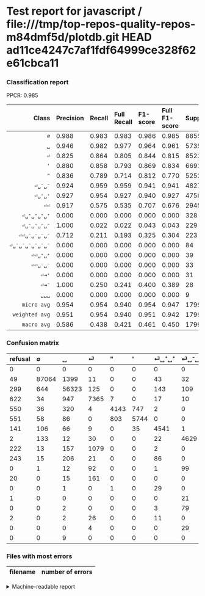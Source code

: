 # Test report for javascript / file:///tmp/top-repos-quality-repos-m84dmf5d/plotdb.git HEAD ad11ce4247c7af1fdf64999ce328f62e61cbca11

### Classification report

PPCR: 0.985

| Class | Precision | Recall | Full Recall | F1-score | Full F1-score | Support | Full Support | PPCR |
|------:|:----------|:-------|:------------|:---------|:---------|:--------|:-------------|:-----|
| `∅` | 0.988| 0.983| 0.983| 0.986| 0.985| 88550| 88599| 0.999 |
| `␣` | 0.946| 0.982| 0.977| 0.964| 0.961| 57352| 57651| 0.995 |
| `⏎` | 0.825| 0.864| 0.805| 0.844| 0.815| 8523| 9145| 0.932 |
| `'` | 0.880| 0.858| 0.793| 0.869| 0.834| 6691| 7242| 0.924 |
| `"` | 0.836| 0.789| 0.714| 0.812| 0.770| 5252| 5802| 0.905 |
| `⏎␣⁻␣⁻` | 0.924| 0.959| 0.959| 0.941| 0.941| 4827| 4829| 1.000 |
| `⏎␣⁺␣⁺` | 0.927| 0.954| 0.927| 0.940| 0.927| 4758| 4899| 0.971 |
| `⏎⏎` | 0.917| 0.575| 0.535| 0.707| 0.676| 2945| 3167| 0.930 |
| `⏎␣⁺␣⁺␣⁺␣⁺` | 0.000| 0.000| 0.000| 0.000| 0.000| 328| 571| 0.574 |
| `⏎␣⁻␣⁻␣⁻␣⁻` | 1.000| 0.022| 0.022| 0.043| 0.043| 229| 229| 1.000 |
| `⏎⏎␣⁻␣⁻␣⁻␣⁻` | 0.712| 0.211| 0.193| 0.325| 0.304| 223| 243| 0.918 |
| `⏎␣⁻␣⁻␣⁻␣⁻␣⁻␣⁻` | 0.000| 0.000| 0.000| 0.000| 0.000| 84| 84| 1.000 |
| `⏎⏎␣⁺␣⁺` | 0.000| 0.000| 0.000| 0.000| 0.000| 39| 41| 0.951 |
| `⏎⏎␣⁻␣⁻` | 0.000| 0.000| 0.000| 0.000| 0.000| 33| 33| 1.000 |
| `⏎⇥⁺` | 0.000| 0.000| 0.000| 0.000| 0.000| 31| 31| 1.000 |
| `⏎⇥⁻` | 1.000| 0.250| 0.241| 0.400| 0.389| 28| 29| 0.966 |
| `␣␣␣` | 0.000| 0.000| 0.000| 0.000| 0.000| 9| 9| 1.000 |
| `micro avg` | 0.954| 0.954| 0.940| 0.954| 0.947| 179902| 182604| 0.985 |
| `weighted avg` | 0.951| 0.954| 0.940| 0.951| 0.942| 179902| 182604| 0.985 |
| `macro avg` | 0.586| 0.438| 0.421| 0.461| 0.450| 179902| 182604| 0.985 |

### Confusion matrix

|refusal|  ∅| ␣| ⏎| "| '| ⏎␣⁺␣⁺| ⏎␣⁻␣⁻| ⏎⏎| ⏎␣⁺␣⁺␣⁺␣⁺| ⏎␣⁻␣⁻␣⁻␣⁻| ⏎⏎␣⁻␣⁻␣⁻␣⁻| ⏎⇥⁺| ⏎⇥⁻| ⏎␣⁻␣⁻␣⁻␣⁻␣⁻␣⁻| ⏎⏎␣⁺␣⁺| ⏎⏎␣⁻␣⁻| ␣␣␣| 
|:---|:---|:---|:---|:---|:---|:---|:---|:---|:---|:---|:---|:---|:---|:---|:---|:---|:---|
|0 |0 |0 |0 |0 |0 |0 |0 |0 |0 |0 |0 |0 |0 |0 |0 |0 |0 |
|49 |87064 |1399 |11 |0 |0 |43 |32 |1 |0 |0 |0 |0 |0 |0 |0 |0 |0 |
|299 |644 |56323 |125 |0 |0 |143 |109 |8 |0 |0 |0 |0 |0 |0 |0 |0 |0 |
|622 |34 |947 |7365 |7 |0 |17 |10 |143 |0 |0 |0 |0 |0 |0 |0 |0 |0 |
|550 |36 |320 |4 |4143 |747 |2 |0 |0 |0 |0 |0 |0 |0 |0 |0 |0 |0 |
|551 |58 |86 |0 |803 |5744 |0 |0 |0 |0 |0 |0 |0 |0 |0 |0 |0 |0 |
|141 |106 |66 |9 |0 |35 |4541 |1 |0 |0 |0 |0 |0 |0 |0 |0 |0 |0 |
|2 |133 |12 |30 |0 |0 |22 |4629 |1 |0 |0 |0 |0 |0 |0 |0 |0 |0 |
|222 |13 |157 |1079 |0 |0 |2 |0 |1694 |0 |0 |0 |0 |0 |0 |0 |0 |0 |
|243 |15 |206 |21 |0 |0 |86 |0 |0 |0 |0 |0 |0 |0 |0 |0 |0 |0 |
|0 |1 |12 |92 |0 |0 |1 |99 |0 |0 |5 |19 |0 |0 |0 |0 |0 |0 |
|20 |0 |15 |161 |0 |0 |0 |0 |0 |0 |0 |47 |0 |0 |0 |0 |0 |0 |
|0 |0 |1 |0 |1 |0 |29 |0 |0 |0 |0 |0 |0 |0 |0 |0 |0 |0 |
|1 |0 |0 |0 |0 |0 |0 |21 |0 |0 |0 |0 |0 |7 |0 |0 |0 |0 |
|0 |0 |2 |0 |0 |0 |3 |79 |0 |0 |0 |0 |0 |0 |0 |0 |0 |0 |
|2 |0 |2 |26 |0 |0 |11 |0 |0 |0 |0 |0 |0 |0 |0 |0 |0 |0 |
|0 |0 |0 |4 |0 |0 |0 |29 |0 |0 |0 |0 |0 |0 |0 |0 |0 |0 |
|0 |0 |9 |0 |0 |0 |0 |0 |0 |0 |0 |0 |0 |0 |0 |0 |0 |0 |

### Files with most errors

| filename | number of errors|
|:----:|:-----|

<details>
    <summary>Machine-readable report</summary>
```json
{
  "cl_report": {"\"": {"f1-score": 0.8118753674309229, "precision": 0.8362939039160274, "recall": 0.7888423457730388, "support": 5252}, "\u0027": {"f1-score": 0.8691836271468563, "precision": 0.8801716212074778, "recall": 0.8584665969212375, "support": 6691}, "macro avg": {"f1-score": 0.4606485008545877, "precision": 0.5856200590332482, "recall": 0.4381117606216649, "support": 179902}, "micro avg": {"f1-score": 0.953641426999144, "precision": 0.953641426999144, "recall": 0.953641426999144, "support": 179902}, "weighted avg": {"f1-score": 0.9505838027236585, "precision": 0.950754640594951, "recall": 0.953641426999144, "support": 179902}, "\u2205": {"f1-score": 0.985700861571207, "precision": 0.9881957686370653, "recall": 0.983218520609825, "support": 88550}, "\u23ce": {"f1-score": 0.8441260744985672, "precision": 0.8250252044359807, "recall": 0.8641323477648716, "support": 8523}, "\u23ce\u21e5\u207a": {"f1-score": 0.0, "precision": 0.0, "recall": 0.0, "support": 31}, "\u23ce\u21e5\u207b": {"f1-score": 0.4, "precision": 1.0, "recall": 0.25, "support": 28}, "\u23ce\u23ce": {"f1-score": 0.7070116861435727, "precision": 0.9171629669734704, "recall": 0.5752122241086588, "support": 2945}, "\u23ce\u23ce\u2423\u207a\u2423\u207a": {"f1-score": 0.0, "precision": 0.0, "recall": 0.0, "support": 39}, "\u23ce\u23ce\u2423\u207b\u2423\u207b": {"f1-score": 0.0, "precision": 0.0, "recall": 0.0, "support": 33}, "\u23ce\u23ce\u2423\u207b\u2423\u207b\u2423\u207b\u2423\u207b": {"f1-score": 0.32525951557093424, "precision": 0.7121212121212122, "recall": 0.21076233183856502, "support": 223}, "\u23ce\u2423\u207a\u2423\u207a": {"f1-score": 0.9403603230482501, "precision": 0.926734693877551, "recall": 0.9543926019335855, "support": 4758}, "\u23ce\u2423\u207a\u2423\u207a\u2423\u207a\u2423\u207a": {"f1-score": 0.0, "precision": 0.0, "recall": 0.0, "support": 328}, "\u23ce\u2423\u207b\u2423\u207b": {"f1-score": 0.9412362749084995, "precision": 0.9241365542024356, "recall": 0.958980733374767, "support": 4827}, "\u23ce\u2423\u207b\u2423\u207b\u2423\u207b\u2423\u207b": {"f1-score": 0.042735042735042736, "precision": 1.0, "recall": 0.021834061135371178, "support": 229}, "\u23ce\u2423\u207b\u2423\u207b\u2423\u207b\u2423\u207b\u2423\u207b\u2423\u207b": {"f1-score": 0.0, "precision": 0.0, "recall": 0.0, "support": 84}, "\u2423": {"f1-score": 0.963535741474138, "precision": 0.945699078193999, "recall": 0.9820581671083833, "support": 57352}, "\u2423\u2423\u2423": {"f1-score": 0.0, "precision": 0.0, "recall": 0.0, "support": 9}},
  "cl_report_full": {"\"": {"f1-score": 0.7703607288955001, "precision": 0.8362939039160274, "recall": 0.7140641158221303, "support": 5802}, "\u0027": {"f1-score": 0.8343986054619407, "precision": 0.8801716212074778, "recall": 0.7931510632421983, "support": 7242}, "macro avg": {"f1-score": 0.44975005341068885, "precision": 0.5856200590332482, "recall": 0.4205435517388156, "support": 182604}, "micro avg": {"f1-score": 0.946533298759193, "precision": 0.953641426999144, "recall": 0.9395303498280432, "support": 182604}, "weighted avg": {"f1-score": 0.9419343119627955, "precision": 0.9484092315875343, "recall": 0.9395303498280432, "support": 182604}, "\u2205": {"f1-score": 0.9854275252825362, "precision": 0.9881957686370653, "recall": 0.9826747480219867, "support": 88599}, "\u23ce": {"f1-score": 0.8150730411686588, "precision": 0.8250252044359807, "recall": 0.8053581191908147, "support": 9145}, "\u23ce\u21e5\u207a": {"f1-score": 0.0, "precision": 0.0, "recall": 0.0, "support": 31}, "\u23ce\u21e5\u207b": {"f1-score": 0.3888888888888889, "precision": 1.0, "recall": 0.2413793103448276, "support": 29}, "\u23ce\u23ce": {"f1-score": 0.6757080175508576, "precision": 0.9171629669734704, "recall": 0.534891064098516, "support": 3167}, "\u23ce\u23ce\u2423\u207a\u2423\u207a": {"f1-score": 0.0, "precision": 0.0, "recall": 0.0, "support": 41}, "\u23ce\u23ce\u2423\u207b\u2423\u207b": {"f1-score": 0.0, "precision": 0.0, "recall": 0.0, "support": 33}, "\u23ce\u23ce\u2423\u207b\u2423\u207b\u2423\u207b\u2423\u207b": {"f1-score": 0.3042071197411003, "precision": 0.7121212121212122, "recall": 0.1934156378600823, "support": 243}, "\u23ce\u2423\u207a\u2423\u207a": {"f1-score": 0.926829268292683, "precision": 0.926734693877551, "recall": 0.9269238620126556, "support": 4899}, "\u23ce\u2423\u207a\u2423\u207a\u2423\u207a\u2423\u207a": {"f1-score": 0.0, "precision": 0.0, "recall": 0.0, "support": 571}, "\u23ce\u2423\u207b\u2423\u207b": {"f1-score": 0.9410449278308598, "precision": 0.9241365542024356, "recall": 0.9585835576723959, "support": 4829}, "\u23ce\u2423\u207b\u2423\u207b\u2423\u207b\u2423\u207b": {"f1-score": 0.042735042735042736, "precision": 1.0, "recall": 0.021834061135371178, "support": 229}, "\u23ce\u2423\u207b\u2423\u207b\u2423\u207b\u2423\u207b\u2423\u207b\u2423\u207b": {"f1-score": 0.0, "precision": 0.0, "recall": 0.0, "support": 84}, "\u2423": {"f1-score": 0.9610777421336426, "precision": 0.945699078193999, "recall": 0.9769648401588871, "support": 57651}, "\u2423\u2423\u2423": {"f1-score": 0.0, "precision": 0.0, "recall": 0.0, "support": 9}},
  "ppcr": 0.9852029528378349
}
```
</details>
